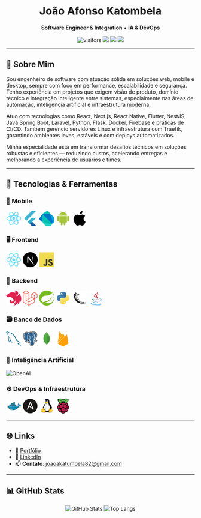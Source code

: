 <h1 align="center">João Afonso Katombela</h1>

<p align="center">
  <strong>Software Engineer & Integration</strong> • <strong>IA & DevOps</strong>
</p>

<p align="center">
  <img src="https://komarev.com/ghpvc/?username=katumbela&label=Profile+Views&color=blue&style=flat-square" alt="visitors"/>
  <img src="https://img.shields.io/badge/Code-Clean%20%26%20Performant-blue?style=flat-square&logo=codefactor"/>
  <img src="https://img.shields.io/badge/Focus-Efficiency-lightgrey?style=flat-square&logo=vercel"/>
  <img src="https://img.shields.io/badge/Status-Building%20Awesome%20Things-success?style=flat-square&logo=rocket"/>
</p>

---

## 🧠 Sobre Mim  
Sou engenheiro de software com atuação sólida em soluções web, mobile e desktop, sempre com foco em performance, escalabilidade e segurança.  
Tenho experiência em projetos que exigem visão de produto, domínio técnico e integração inteligente entre sistemas, especialmente nas áreas de automação, inteligência artificial e infraestrutura moderna.

Atuo com tecnologias como React, Next.js, React Native, Flutter, NestJS, Java Spring Boot, Laravel, Python, Flask, Docker, Firebase e práticas de CI/CD. Também gerencio servidores Linux e infraestrutura com Traefik, garantindo ambientes leves, estáveis e com deploys automatizados.

Minha especialidade está em transformar desafios técnicos em soluções robustas e eficientes — reduzindo custos, acelerando entregas e melhorando a experiência de usuários e times.

---

## 🚀 Tecnologias & Ferramentas

### 📱 Mobile
<p>
  <img src="https://raw.githubusercontent.com/devicons/devicon/refs/heads/master/icons/react/react-original.svg" alt="React Native" width="40" height="40"/>
  <img src="https://raw.githubusercontent.com/devicons/devicon/refs/heads/master/icons/flutter/flutter-original.svg" alt="Flutter" width="40" height="40"/>
  <img src="https://raw.githubusercontent.com/devicons/devicon/refs/heads/master/icons/dart/dart-original.svg" alt="Dart" width="40" height="40"/>
  <img src="https://raw.githubusercontent.com/devicons/devicon/refs/heads/master/icons/android/android-original.svg" alt="Android" width="40" height="40"/>
  <img src="https://raw.githubusercontent.com/devicons/devicon/refs/heads/master/icons/apple/apple-original.svg" alt="iOS" width="40" height="40"/>
</p>

### 🖥️ Frontend
<p>
  <img src="https://raw.githubusercontent.com/devicons/devicon/refs/heads/master/icons/react/react-original.svg" alt="React" width="40" height="40"/>
  <img src="https://raw.githubusercontent.com/devicons/devicon/refs/heads/master/icons/nextjs/nextjs-original.svg" alt="Next.js" width="40" height="40"/>
  <img src="https://raw.githubusercontent.com/devicons/devicon/refs/heads/master/icons/javascript/javascript-original.svg" alt="JavaScript" width="40" height="40"/>
</p>

### 🧩 Backend
<p>
  <img src="https://raw.githubusercontent.com/devicons/devicon/refs/heads/master/icons/nestjs/nestjs-original.svg" alt="NestJS" width="40" height="40"/>
  <img src="https://raw.githubusercontent.com/devicons/devicon/refs/heads/master/icons/laravel/laravel-original.svg" alt="Laravel" width="40" height="40"/>
  <img src="https://raw.githubusercontent.com/devicons/devicon/refs/heads/master/icons/spring/spring-original.svg" alt="Spring Boot" width="40" height="40"/>
  <img src="https://raw.githubusercontent.com/devicons/devicon/refs/heads/master/icons/python/python-original.svg" alt="Python" width="40" height="40"/>
  <img src="https://raw.githubusercontent.com/devicons/devicon/refs/heads/master/icons/flask/flask-original.svg" alt="Flask" width="40" height="40"/>
  <img src="https://raw.githubusercontent.com/devicons/devicon/refs/heads/master/icons/java/java-original.svg" alt="Java" width="40" height="40"/>
</p>

### 🗃️ Banco de Dados
<p>
  <img src="https://raw.githubusercontent.com/devicons/devicon/refs/heads/master/icons/mysql/mysql-original.svg" alt="MySQL" width="40" height="40"/>
  <img src="https://raw.githubusercontent.com/devicons/devicon/refs/heads/master/icons/postgresql/postgresql-original.svg" alt="PostgreSQL" width="40" height="40"/>
  <img src="https://raw.githubusercontent.com/devicons/devicon/refs/heads/master/icons/mongodb/mongodb-original.svg" alt="MongoDB" width="40" height="40"/>
  <img src="https://raw.githubusercontent.com/devicons/devicon/refs/heads/master/icons/firebase/firebase-plain.svg" alt="Firebase" width="40" height="40"/>
</p>

### 🧠 Inteligência Artificial
<p>
  <img src="https://media.licdn.com/dms/image/v2/D5612AQGzC9_DoSiwAA/article-cover_image-shrink_720_1280/article-cover_image-shrink_720_1280/0/1687576052397?e=2147483647&v=beta&t=vLgFKmvtebVkzP8VF8LJRkcS324yGBKrWZ0l3pfDjGI" alt="OpenAI" width="80" height="60"/>
  </p>

### ⚙️ DevOps & Infraestrutura
<p>
  <img src="https://raw.githubusercontent.com/devicons/devicon/refs/heads/master/icons/docker/docker-original.svg" alt="Docker" width="40" height="40"/>
  <img src="https://raw.githubusercontent.com/devicons/devicon/refs/heads/master/icons/ansible/ansible-original.svg" alt="Ansible" width="40" height="40"/>
  <img src="https://raw.githubusercontent.com/devicons/devicon/refs/heads/master/icons/linux/linux-original.svg" alt="Linux" width="40" height="40"/>
  <img src="https://raw.githubusercontent.com/devicons/devicon/refs/heads/master/icons/raspberrypi/raspberrypi-original.svg" alt="Raspberry Pi" width="40" height="40"/>
</p>

---

## 🌐 Links

- 🔗 [Portfólio](https://katumbela.r360.ao)  
- 🔗 [LinkedIn](https://linkedin.com/in/joao-afonso-katumbela)  
- 📫 **Contato**: joaoakatumbela82@gmail.com

---

## 📊 GitHub Stats

<p align="center">
  <img src="https://github-readme-stats.vercel.app/api?username=katumbela&show_icons=true&theme=github_dark&count_private=true&include_all_commits=true" alt="GitHub Stats" height="160"/>
  <img src="https://github-readme-stats.vercel.app/api/top-langs/?username=katumbela&layout=compact&theme=github_dark" alt="Top Langs" height="160"/>
</p>
